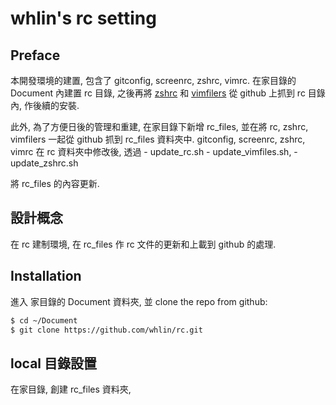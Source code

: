 # whlin's rc setting

## Preface

本開發環境的建置, 包含了 gitconfig, screenrc, zshrc, vimrc.
在家目錄的 Document 內建置 rc 目錄, 之後再將 [zshrc] 和 [vimfilers]
從 github 上抓到 rc 目錄內, 作後續的安裝. 

此外, 為了方便日後的管理和重建, 在家目錄下新增 rc_files, 
並在將 rc, zshrc, vimfilers 一起從 github 抓到 rc_files 資料夾中.
gitconfig, screenrc, zshrc, vimrc 在 rc 資料夾中修改後, 
透過 
    - update_rc.sh
    - update_vimfiles.sh, 
    - update_zshrc.sh

將 rc_files 的內容更新.

## 設計概念

在 rc 建制環境, 在 rc_files 作 rc 文件的更新和上載到 github 的處理.


## Installation

進入 家目錄的 Document 資料夾, 並 clone the repo from github:

```sh
$ cd ~/Document
$ git clone https://github.com/whlin/rc.git
```


## local 目錄設置

在家目錄, 創建 rc_files 資料夾, 

[rc]: <https://github.com/whlin/rc>
[zshrc]: <https://github.com/whlin/zshrc>
[vimfilers]: <https://github.com/whlin/vimfilers>

